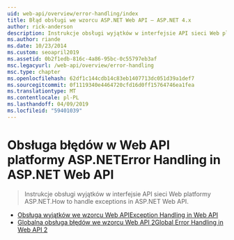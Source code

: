 ```yaml
---
uid: web-api/overview/error-handling/index
title: Błąd obsługi we wzorcu ASP.NET Web API — ASP.NET 4.x
author: rick-anderson
description: Instrukcje obsługi wyjątków w interfejsie API sieci Web platformy ASP.NET.
ms.author: riande
ms.date: 10/23/2014
ms.custom: seoapril2019
ms.assetid: 0b2f1edb-816c-4a86-95bc-0c55797eb3af
msc.legacyurl: /web-api/overview/error-handling
msc.type: chapter
ms.openlocfilehash: 62df1c144cdb14c83eb1407713dc051d39a1def7
ms.sourcegitcommit: 0f1119340e4464720cfd16d0ff15764746ea1fea
ms.translationtype: MT
ms.contentlocale: pl-PL
ms.lasthandoff: 04/09/2019
ms.locfileid: "59401039"
---
```

# <a name="error-handling-in-aspnet-web-api"></a><span data-ttu-id="93e8f-103">Obsługa błędów w Web API platformy ASP.NET</span><span class="sxs-lookup"><span data-stu-id="93e8f-103">Error Handling in ASP.NET Web API</span></span>

> <span data-ttu-id="93e8f-104">Instrukcje obsługi wyjątków w interfejsie API sieci Web platformy ASP.NET.</span><span class="sxs-lookup"><span data-stu-id="93e8f-104">How to handle exceptions in ASP.NET Web API.</span></span>


- [<span data-ttu-id="93e8f-105">Obsługa wyjątków we wzorcu Web API</span><span class="sxs-lookup"><span data-stu-id="93e8f-105">Exception Handling in Web API</span></span>](exception-handling.md)
- [<span data-ttu-id="93e8f-106">Globalna obsługa błędów we wzorcu Web API 2</span><span class="sxs-lookup"><span data-stu-id="93e8f-106">Global Error Handling in Web API 2</span></span>](web-api-global-error-handling.md)
